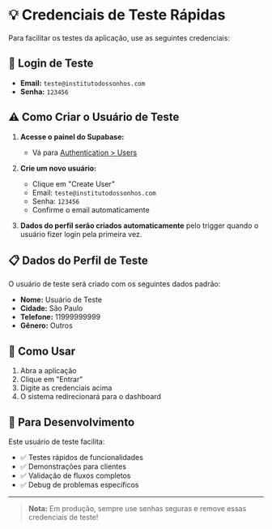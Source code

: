 # 💡 Credenciais de Teste Rápidas

Para facilitar os testes da aplicação, use as seguintes credenciais:

## 🔑 Login de Teste
- **Email:** `teste@institutodossonhos.com`
- **Senha:** `123456`

## ⚠️ Como Criar o Usuário de Teste

1. **Acesse o painel do Supabase:**
   - Vá para [Authentication > Users](https://supabase.com/dashboard/project/hlrkoyywjpckdotimtik/auth/users)

2. **Crie um novo usuário:**
   - Clique em "Create User"
   - Email: `teste@institutodossonhos.com`
   - Senha: `123456`
   - Confirme o email automaticamente

3. **Dados do perfil serão criados automaticamente** pelo trigger quando o usuário fizer login pela primeira vez.

## 📋 Dados do Perfil de Teste

O usuário de teste será criado com os seguintes dados padrão:
- **Nome:** Usuário de Teste
- **Cidade:** São Paulo
- **Telefone:** 11999999999
- **Gênero:** Outros

## 🚀 Como Usar

1. Abra a aplicação
2. Clique em "Entrar"
3. Digite as credenciais acima
4. O sistema redirecionará para o dashboard

## 🔧 Para Desenvolvimento

Este usuário de teste facilita:
- ✅ Testes rápidos de funcionalidades
- ✅ Demonstrações para clientes
- ✅ Validação de fluxos completos
- ✅ Debug de problemas específicos

---

> **Nota:** Em produção, sempre use senhas seguras e remove essas credenciais de teste!